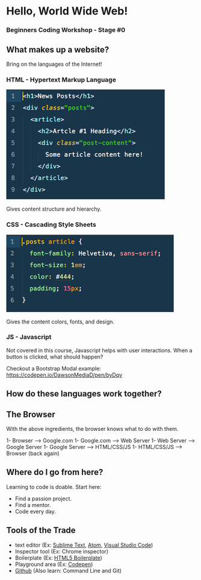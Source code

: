 # Hello, World Wide Web!
### Beginners Coding Workshop - Stage #0

## What makes up a website?
Bring on the languages of the Internet!

### HTML - Hypertext Markup Language
[![HTML example](./assets/images/stage-0-html-structure.png)](./assets/coding-examples/stage-0-html-structure.html)

Gives content structure and hierarchy.

### CSS - Cascading Style Sheets
[![CSS example](./assets/images/stage-0-css-structure.png)](./assets/coding-examples/stage-0-css-structure.html)

Gives the content colors, fonts, and design.

### JS - Javascript
Not covered in this course, Javascript helps with user interactions. When a button is clicked, what should happen?

Checkout a Bootstrap Modal example:
https://codepen.io/DawsonMediaD/pen/byDqv

## How do these languages work together?

## The Browser
With the above ingredients, the browser knows what to do with them.

1- Browser --> Google.com
1- Google.com --> Web Server
1- Web Server --> Google Server
1- Google Server --> HTML/CSS/JS
1- HTML/CSS/JS --> Browser (back again)

## Where do I go from here?
Learning to code is doable. Start here:
* Find a passion project.
* Find a mentor.
* Code every day.

## Tools of the Trade
* text editor (Ex: [Sublime Text](http://www.sublimetext.com/), [Atom](https://atom.io/), [Visual Studio Code](https://code.visualstudio.com/))
* Inspector tool (Ex: Chrome inspector)
* Boilerplate (Ex: [HTML5 Boilerplate](https://html5boilerplate.com/))
* Playground area (Ex: [Codepen](http://codepen.io))
* [Github](http://github.com) (Also learn: Command Line and Git)
